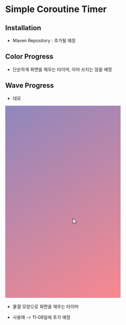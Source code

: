 # Simple Coroutine Timer

## Installation

- Maven Repository : 추가될 예정

## Color Progress

- 단순하게 화면을 채우는 타이머, 아마 쓰지는 않을 예정

## Wave Progress

- 데모

![](WaveProgress.gif)

- 물결 모양으로 화면을 채우는 타이머

- 사용례 -> 11-08일에 추가 예정
